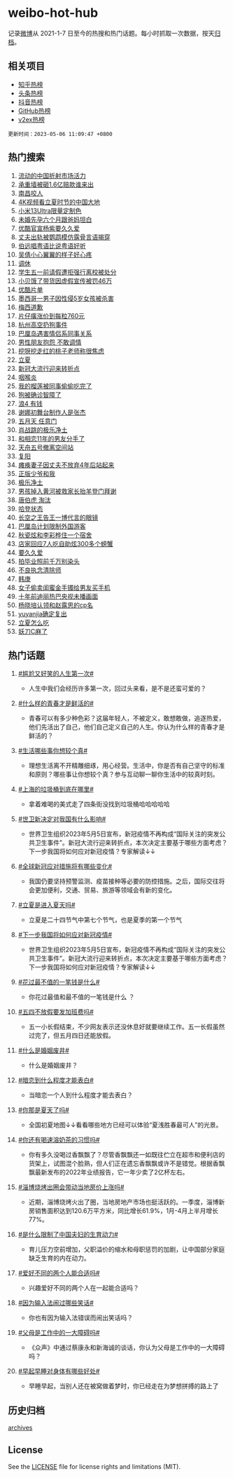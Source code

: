 # weibo-hot-hub

记录[微博](https://www.weibo.com)从 2021-1-7 日至今的热搜和热门话题。每小时抓取一次数据，按天[归档](archives)。

## 相关项目

- [知乎热榜](https://github.com/lonnyzhang423/zhihu-hot-hub)
- [头条热榜](https://github.com/lonnyzhang423/toutiao-hot-hub)
- [抖音热榜](https://github.com/lonnyzhang423/douyin-hot-hub)
- [GitHub热榜](https://github.com/lonnyzhang423/github-hot-hub)
- [v2ex热榜](https://github.com/lonnyzhang423/v2ex-hot-hub)


`更新时间：2023-05-06 11:09:47 +0800`

## 热门搜索

1. [流动的中国折射市场活力](https://m.weibo.cn/search?containerid=100103type%3D1%26t%3D10%26q%3D%23%E6%B5%81%E5%8A%A8%E7%9A%84%E4%B8%AD%E5%9B%BD%E6%8A%98%E5%B0%84%E5%B8%82%E5%9C%BA%E6%B4%BB%E5%8A%9B%23&stream_entry_id=51&isnewpage=1&extparam=seat%3D1%26c_type%3D51%26dgr%3D0%26cate%3D10103%26filter_type%3Drealtimehot%26stream_entry_id%3D51%26pos%3D0%26display_time%3D1683342585%26pre_seqid%3D1683342585569027172239&luicode=10000011&lfid=106003type%253D25%2526t%253D3%2526disable_hot%253D1%2526filter_type%253Drealtimehot)
1. [承重墙被砸1.6亿赔款谁来出](https://m.weibo.cn/search?containerid=100103type%3D1%26t%3D10%26q%3D%23%E6%89%BF%E9%87%8D%E5%A2%99%E8%A2%AB%E7%A0%B81.6%E4%BA%BF%E8%B5%94%E6%AC%BE%E8%B0%81%E6%9D%A5%E5%87%BA%23&stream_entry_id=31&isnewpage=1&extparam=seat%3D1%26c_type%3D31%26flag%3D2%26realpos%3D1%26stream_entry_id%3D31%26filter_type%3Drealtimehot%26band_rank%3D1%26q%3D%2523%25E6%2589%25BF%25E9%2587%258D%25E5%25A2%2599%25E8%25A2%25AB%25E7%25A0%25B81.6%25E4%25BA%25BF%25E8%25B5%2594%25E6%25AC%25BE%25E8%25B0%2581%25E6%259D%25A5%25E5%2587%25BA%2523%26dgr%3D0%26pos%3D0%26cate%3D5001%26lcate%3D5001%26display_time%3D1683342585%26pre_seqid%3D1683342585569027172239&luicode=10000011&lfid=106003type%253D25%2526t%253D3%2526disable_hot%253D1%2526filter_type%253Drealtimehot)
1. [南昌咬人](https://m.weibo.cn/search?containerid=100103type%3D1%26t%3D10%26q%3D%E5%8D%97%E6%98%8C%E5%92%AC%E4%BA%BA&stream_entry_id=31&isnewpage=1&extparam=seat%3D1%26c_type%3D31%26flag%3D1%26realpos%3D2%26stream_entry_id%3D31%26filter_type%3Drealtimehot%26band_rank%3D2%26q%3D%25E5%258D%2597%25E6%2598%258C%25E5%2592%25AC%25E4%25BA%25BA%26dgr%3D0%26pos%3D1%26cate%3D5001%26lcate%3D5001%26display_time%3D1683342585%26pre_seqid%3D1683342585569027172239&luicode=10000011&lfid=106003type%253D25%2526t%253D3%2526disable_hot%253D1%2526filter_type%253Drealtimehot)
1. [4K视频看立夏时节的中国大地](https://m.weibo.cn/search?containerid=100103type%3D1%26t%3D10%26q%3D%234K%E8%A7%86%E9%A2%91%E7%9C%8B%E7%AB%8B%E5%A4%8F%E6%97%B6%E8%8A%82%E7%9A%84%E4%B8%AD%E5%9B%BD%E5%A4%A7%E5%9C%B0%23&stream_entry_id=31&isnewpage=1&extparam=seat%3D1%26c_type%3D31%26flag%3D1%26realpos%3D3%26stream_entry_id%3D31%26filter_type%3Drealtimehot%26band_rank%3D3%26q%3D%25234K%25E8%25A7%2586%25E9%25A2%2591%25E7%259C%258B%25E7%25AB%258B%25E5%25A4%258F%25E6%2597%25B6%25E8%258A%2582%25E7%259A%2584%25E4%25B8%25AD%25E5%259B%25BD%25E5%25A4%25A7%25E5%259C%25B0%2523%26dgr%3D0%26pos%3D2%26cate%3D5001%26lcate%3D5001%26display_time%3D1683342585%26pre_seqid%3D1683342585569027172239&luicode=10000011&lfid=106003type%253D25%2526t%253D3%2526disable_hot%253D1%2526filter_type%253Drealtimehot)
1. [小米13Ultra限量定制色](https://m.weibo.cn/search?containerid=100103type%3D1%26t%3D10%26q%3D%23%E5%B0%8F%E7%B1%B313Ultra%E9%99%90%E9%87%8F%E5%AE%9A%E5%88%B6%E8%89%B2%23&stream_entry_id=31&isnewpage=1&extparam=seat%3D1%26c_type%3D31%26pos%3D3%26lcate%3D5001%26stream_entry_id%3D31%26filter_type%3Drealtimehot%26band_rank%3D4%26adid%3D188419%26q%3D%2523%25E5%25B0%258F%25E7%25B1%25B313Ultra%25E9%2599%2590%25E9%2587%258F%25E5%25AE%259A%25E5%2588%25B6%25E8%2589%25B2%2523%26dgr%3D0%26topic_ad%3D1%26cate%3D5001%26display_time%3D1683342585%26pre_seqid%3D1683342585569027172239&luicode=10000011&lfid=106003type%253D25%2526t%253D3%2526disable_hot%253D1%2526filter_type%253Drealtimehot)
1. [未婚先孕六个月跟爸妈坦白](https://m.weibo.cn/search?containerid=100103type%3D1%26t%3D10%26q%3D%23%E6%9C%AA%E5%A9%9A%E5%85%88%E5%AD%95%E5%85%AD%E4%B8%AA%E6%9C%88%E8%B7%9F%E7%88%B8%E5%A6%88%E5%9D%A6%E7%99%BD%23&stream_entry_id=31&isnewpage=1&extparam=seat%3D1%26c_type%3D31%26flag%3D2%26realpos%3D4%26stream_entry_id%3D31%26filter_type%3Drealtimehot%26band_rank%3D4%26q%3D%2523%25E6%259C%25AA%25E5%25A9%259A%25E5%2585%2588%25E5%25AD%2595%25E5%2585%25AD%25E4%25B8%25AA%25E6%259C%2588%25E8%25B7%259F%25E7%2588%25B8%25E5%25A6%2588%25E5%259D%25A6%25E7%2599%25BD%2523%26dgr%3D0%26pos%3D4%26cate%3D5001%26lcate%3D5001%26display_time%3D1683342585%26pre_seqid%3D1683342585569027172239&luicode=10000011&lfid=106003type%253D25%2526t%253D3%2526disable_hot%253D1%2526filter_type%253Drealtimehot)
1. [优酷官宣杨紫要久久爱](https://m.weibo.cn/search?containerid=100103type%3D1%26t%3D10%26q%3D%23%E4%BC%98%E9%85%B7%E5%AE%98%E5%AE%A3%E6%9D%A8%E7%B4%AB%E8%A6%81%E4%B9%85%E4%B9%85%E7%88%B1%23&stream_entry_id=31&isnewpage=1&extparam=seat%3D1%26c_type%3D31%26flag%3D1%26realpos%3D5%26stream_entry_id%3D31%26filter_type%3Drealtimehot%26band_rank%3D5%26q%3D%2523%25E4%25BC%2598%25E9%2585%25B7%25E5%25AE%2598%25E5%25AE%25A3%25E6%259D%25A8%25E7%25B4%25AB%25E8%25A6%2581%25E4%25B9%2585%25E4%25B9%2585%25E7%2588%25B1%2523%26dgr%3D0%26pos%3D5%26cate%3D5001%26lcate%3D5001%26display_time%3D1683342585%26pre_seqid%3D1683342585569027172239&luicode=10000011&lfid=106003type%253D25%2526t%253D3%2526disable_hot%253D1%2526filter_type%253Drealtimehot)
1. [丈夫出轨被鹦鹉模仿露骨言语揭穿](https://m.weibo.cn/search?containerid=100103type%3D1%26t%3D10%26q%3D%23%E4%B8%88%E5%A4%AB%E5%87%BA%E8%BD%A8%E8%A2%AB%E9%B9%A6%E9%B9%89%E6%A8%A1%E4%BB%BF%E9%9C%B2%E9%AA%A8%E8%A8%80%E8%AF%AD%E6%8F%AD%E7%A9%BF%23&stream_entry_id=31&isnewpage=1&extparam=seat%3D1%26c_type%3D31%26flag%3D1%26realpos%3D6%26stream_entry_id%3D31%26filter_type%3Drealtimehot%26band_rank%3D6%26q%3D%2523%25E4%25B8%2588%25E5%25A4%25AB%25E5%2587%25BA%25E8%25BD%25A8%25E8%25A2%25AB%25E9%25B9%25A6%25E9%25B9%2589%25E6%25A8%25A1%25E4%25BB%25BF%25E9%259C%25B2%25E9%25AA%25A8%25E8%25A8%2580%25E8%25AF%25AD%25E6%258F%25AD%25E7%25A9%25BF%2523%26dgr%3D0%26pos%3D6%26cate%3D5001%26lcate%3D5001%26display_time%3D1683342585%26pre_seqid%3D1683342585569027172239&luicode=10000011&lfid=106003type%253D25%2526t%253D3%2526disable_hot%253D1%2526filter_type%253Drealtimehot)
1. [伯远唱粤语比说粤语好听](https://m.weibo.cn/search?containerid=100103type%3D1%26t%3D10%26q%3D%23%E4%BC%AF%E8%BF%9C%E5%94%B1%E7%B2%A4%E8%AF%AD%E6%AF%94%E8%AF%B4%E7%B2%A4%E8%AF%AD%E5%A5%BD%E5%90%AC%23&stream_entry_id=31&isnewpage=1&extparam=seat%3D1%26c_type%3D31%26pos%3D7%26lcate%3D5001%26stream_entry_id%3D31%26filter_type%3Drealtimehot%26band_rank%3D7%26adid%3D188448%26q%3D%2523%25E4%25BC%25AF%25E8%25BF%259C%25E5%2594%25B1%25E7%25B2%25A4%25E8%25AF%25AD%25E6%25AF%2594%25E8%25AF%25B4%25E7%25B2%25A4%25E8%25AF%25AD%25E5%25A5%25BD%25E5%2590%25AC%2523%26dgr%3D0%26cate%3D5001%26display_time%3D1683342585%26pre_seqid%3D1683342585569027172239&luicode=10000011&lfid=106003type%253D25%2526t%253D3%2526disable_hot%253D1%2526filter_type%253Drealtimehot)
1. [吴倩小心翼翼的样子好心疼](https://m.weibo.cn/search?containerid=100103type%3D1%26t%3D10%26q%3D%E5%90%B4%E5%80%A9%E5%B0%8F%E5%BF%83%E7%BF%BC%E7%BF%BC%E7%9A%84%E6%A0%B7%E5%AD%90%E5%A5%BD%E5%BF%83%E7%96%BC&stream_entry_id=31&isnewpage=1&extparam=seat%3D1%26c_type%3D31%26flag%3D1%26realpos%3D7%26stream_entry_id%3D31%26filter_type%3Drealtimehot%26band_rank%3D7%26q%3D%25E5%2590%25B4%25E5%2580%25A9%25E5%25B0%258F%25E5%25BF%2583%25E7%25BF%25BC%25E7%25BF%25BC%25E7%259A%2584%25E6%25A0%25B7%25E5%25AD%2590%25E5%25A5%25BD%25E5%25BF%2583%25E7%2596%25BC%26dgr%3D0%26pos%3D8%26cate%3D5001%26lcate%3D5001%26display_time%3D1683342585%26pre_seqid%3D1683342585569027172239&luicode=10000011&lfid=106003type%253D25%2526t%253D3%2526disable_hot%253D1%2526filter_type%253Drealtimehot)
1. [调休](https://m.weibo.cn/search?containerid=100103type%3D1%26t%3D10%26q%3D%E8%B0%83%E4%BC%91&stream_entry_id=31&isnewpage=1&extparam=seat%3D1%26c_type%3D31%26flag%3D2%26realpos%3D8%26stream_entry_id%3D31%26filter_type%3Drealtimehot%26band_rank%3D8%26q%3D%25E8%25B0%2583%25E4%25BC%2591%26dgr%3D0%26pos%3D9%26cate%3D5001%26lcate%3D5001%26display_time%3D1683342585%26pre_seqid%3D1683342585569027172239&luicode=10000011&lfid=106003type%253D25%2526t%253D3%2526disable_hot%253D1%2526filter_type%253Drealtimehot)
1. [学生五一前请假遭拒强行离校被处分](https://m.weibo.cn/search?containerid=100103type%3D1%26t%3D10%26q%3D%23%E5%AD%A6%E7%94%9F%E4%BA%94%E4%B8%80%E5%89%8D%E8%AF%B7%E5%81%87%E9%81%AD%E6%8B%92%E5%BC%BA%E8%A1%8C%E7%A6%BB%E6%A0%A1%E8%A2%AB%E5%A4%84%E5%88%86%23&stream_entry_id=31&isnewpage=1&extparam=seat%3D1%26c_type%3D31%26flag%3D0%26realpos%3D9%26stream_entry_id%3D31%26filter_type%3Drealtimehot%26band_rank%3D9%26q%3D%2523%25E5%25AD%25A6%25E7%2594%259F%25E4%25BA%2594%25E4%25B8%2580%25E5%2589%258D%25E8%25AF%25B7%25E5%2581%2587%25E9%2581%25AD%25E6%258B%2592%25E5%25BC%25BA%25E8%25A1%258C%25E7%25A6%25BB%25E6%25A0%25A1%25E8%25A2%25AB%25E5%25A4%2584%25E5%2588%2586%2523%26dgr%3D0%26pos%3D10%26cate%3D5001%26lcate%3D5001%26display_time%3D1683342585%26pre_seqid%3D1683342585569027172239&luicode=10000011&lfid=106003type%253D25%2526t%253D3%2526disable_hot%253D1%2526filter_type%253Drealtimehot)
1. [小贝饿了带货因虚假宣传被罚46万](https://m.weibo.cn/search?containerid=100103type%3D1%26t%3D10%26q%3D%23%E5%B0%8F%E8%B4%9D%E9%A5%BF%E4%BA%86%E5%B8%A6%E8%B4%A7%E5%9B%A0%E8%99%9A%E5%81%87%E5%AE%A3%E4%BC%A0%E8%A2%AB%E7%BD%9A46%E4%B8%87%23&stream_entry_id=31&isnewpage=1&extparam=seat%3D1%26c_type%3D31%26flag%3D0%26realpos%3D10%26stream_entry_id%3D31%26filter_type%3Drealtimehot%26band_rank%3D10%26q%3D%2523%25E5%25B0%258F%25E8%25B4%259D%25E9%25A5%25BF%25E4%25BA%2586%25E5%25B8%25A6%25E8%25B4%25A7%25E5%259B%25A0%25E8%2599%259A%25E5%2581%2587%25E5%25AE%25A3%25E4%25BC%25A0%25E8%25A2%25AB%25E7%25BD%259A46%25E4%25B8%2587%2523%26dgr%3D0%26pos%3D11%26cate%3D5001%26lcate%3D5001%26display_time%3D1683342585%26pre_seqid%3D1683342585569027172239&luicode=10000011&lfid=106003type%253D25%2526t%253D3%2526disable_hot%253D1%2526filter_type%253Drealtimehot)
1. [优酷片单](https://m.weibo.cn/search?containerid=100103type%3D1%26t%3D10%26q%3D%E4%BC%98%E9%85%B7%E7%89%87%E5%8D%95&stream_entry_id=31&isnewpage=1&extparam=seat%3D1%26c_type%3D31%26flag%3D1%26realpos%3D11%26stream_entry_id%3D31%26filter_type%3Drealtimehot%26band_rank%3D11%26q%3D%25E4%25BC%2598%25E9%2585%25B7%25E7%2589%2587%25E5%258D%2595%26dgr%3D0%26pos%3D12%26cate%3D5001%26lcate%3D5001%26display_time%3D1683342585%26pre_seqid%3D1683342585569027172239&luicode=10000011&lfid=106003type%253D25%2526t%253D3%2526disable_hot%253D1%2526filter_type%253Drealtimehot)
1. [墨西哥一男子因性侵5岁女孩被杀害](https://m.weibo.cn/search?containerid=100103type%3D1%26t%3D10%26q%3D%E5%A2%A8%E8%A5%BF%E5%93%A5%E4%B8%80%E7%94%B7%E5%AD%90%E5%9B%A0%E6%80%A7%E4%BE%B55%E5%B2%81%E5%A5%B3%E5%AD%A9%E8%A2%AB%E6%9D%80%E5%AE%B3&stream_entry_id=31&isnewpage=1&extparam=seat%3D1%26c_type%3D31%26flag%3D1%26realpos%3D12%26stream_entry_id%3D31%26filter_type%3Drealtimehot%26band_rank%3D12%26q%3D%25E5%25A2%25A8%25E8%25A5%25BF%25E5%2593%25A5%25E4%25B8%2580%25E7%2594%25B7%25E5%25AD%2590%25E5%259B%25A0%25E6%2580%25A7%25E4%25BE%25B55%25E5%25B2%2581%25E5%25A5%25B3%25E5%25AD%25A9%25E8%25A2%25AB%25E6%259D%2580%25E5%25AE%25B3%26dgr%3D0%26pos%3D13%26cate%3D5001%26lcate%3D5001%26display_time%3D1683342585%26pre_seqid%3D1683342585569027172239&luicode=10000011&lfid=106003type%253D25%2526t%253D3%2526disable_hot%253D1%2526filter_type%253Drealtimehot)
1. [梅西道歉](https://m.weibo.cn/search?containerid=100103type%3D1%26t%3D10%26q%3D%E6%A2%85%E8%A5%BF%E9%81%93%E6%AD%89&stream_entry_id=31&isnewpage=1&extparam=seat%3D1%26c_type%3D31%26flag%3D0%26realpos%3D13%26stream_entry_id%3D31%26filter_type%3Drealtimehot%26band_rank%3D13%26q%3D%25E6%25A2%2585%25E8%25A5%25BF%25E9%2581%2593%25E6%25AD%2589%26dgr%3D0%26pos%3D14%26cate%3D5001%26lcate%3D5001%26display_time%3D1683342585%26pre_seqid%3D1683342585569027172239&luicode=10000011&lfid=106003type%253D25%2526t%253D3%2526disable_hot%253D1%2526filter_type%253Drealtimehot)
1. [片仔癀涨价到每粒760元](https://m.weibo.cn/search?containerid=100103type%3D1%26t%3D10%26q%3D%23%E7%89%87%E4%BB%94%E7%99%80%E6%B6%A8%E4%BB%B7%E5%88%B0%E6%AF%8F%E7%B2%92760%E5%85%83%23&stream_entry_id=31&isnewpage=1&extparam=seat%3D1%26c_type%3D31%26flag%3D0%26realpos%3D14%26stream_entry_id%3D31%26filter_type%3Drealtimehot%26band_rank%3D14%26q%3D%2523%25E7%2589%2587%25E4%25BB%2594%25E7%2599%2580%25E6%25B6%25A8%25E4%25BB%25B7%25E5%2588%25B0%25E6%25AF%258F%25E7%25B2%2592760%25E5%2585%2583%2523%26dgr%3D0%26pos%3D15%26cate%3D5001%26lcate%3D5001%26display_time%3D1683342585%26pre_seqid%3D1683342585569027172239&luicode=10000011&lfid=106003type%253D25%2526t%253D3%2526disable_hot%253D1%2526filter_type%253Drealtimehot)
1. [杭州高空扔狗事件](https://m.weibo.cn/search?containerid=100103type%3D1%26t%3D10%26q%3D%E6%9D%AD%E5%B7%9E%E9%AB%98%E7%A9%BA%E6%89%94%E7%8B%97%E4%BA%8B%E4%BB%B6&stream_entry_id=31&isnewpage=1&extparam=seat%3D1%26c_type%3D31%26flag%3D1%26realpos%3D15%26stream_entry_id%3D31%26filter_type%3Drealtimehot%26band_rank%3D15%26q%3D%25E6%259D%25AD%25E5%25B7%259E%25E9%25AB%2598%25E7%25A9%25BA%25E6%2589%2594%25E7%258B%2597%25E4%25BA%258B%25E4%25BB%25B6%26dgr%3D0%26pos%3D16%26cate%3D5001%26lcate%3D5001%26display_time%3D1683342585%26pre_seqid%3D1683342585569027172239&luicode=10000011&lfid=106003type%253D25%2526t%253D3%2526disable_hot%253D1%2526filter_type%253Drealtimehot)
1. [巴厘岛遇害情侣系同事关系](https://m.weibo.cn/search?containerid=100103type%3D1%26t%3D10%26q%3D%23%E5%B7%B4%E5%8E%98%E5%B2%9B%E9%81%87%E5%AE%B3%E6%83%85%E4%BE%A3%E7%B3%BB%E5%90%8C%E4%BA%8B%E5%85%B3%E7%B3%BB%23&stream_entry_id=31&isnewpage=1&extparam=seat%3D1%26c_type%3D31%26flag%3D0%26realpos%3D16%26stream_entry_id%3D31%26filter_type%3Drealtimehot%26band_rank%3D16%26q%3D%2523%25E5%25B7%25B4%25E5%258E%2598%25E5%25B2%259B%25E9%2581%2587%25E5%25AE%25B3%25E6%2583%2585%25E4%25BE%25A3%25E7%25B3%25BB%25E5%2590%258C%25E4%25BA%258B%25E5%2585%25B3%25E7%25B3%25BB%2523%26dgr%3D0%26pos%3D17%26cate%3D5001%26lcate%3D5001%26display_time%3D1683342585%26pre_seqid%3D1683342585569027172239&luicode=10000011&lfid=106003type%253D25%2526t%253D3%2526disable_hot%253D1%2526filter_type%253Drealtimehot)
1. [男性朋友抱怨 不敢调情](https://m.weibo.cn/search?containerid=100103type%3D1%26t%3D10%26q%3D%E7%94%B7%E6%80%A7%E6%9C%8B%E5%8F%8B%E6%8A%B1%E6%80%A8+%E4%B8%8D%E6%95%A2%E8%B0%83%E6%83%85&stream_entry_id=31&isnewpage=1&extparam=seat%3D1%26c_type%3D31%26flag%3D1%26realpos%3D17%26stream_entry_id%3D31%26filter_type%3Drealtimehot%26band_rank%3D17%26q%3D%25E7%2594%25B7%25E6%2580%25A7%25E6%259C%258B%25E5%258F%258B%25E6%258A%25B1%25E6%2580%25A8%2520%25E4%25B8%258D%25E6%2595%25A2%25E8%25B0%2583%25E6%2583%2585%26dgr%3D0%26pos%3D18%26cate%3D5001%26lcate%3D5001%26display_time%3D1683342585%26pre_seqid%3D1683342585569027172239&luicode=10000011&lfid=106003type%253D25%2526t%253D3%2526disable_hot%253D1%2526filter_type%253Drealtimehot)
1. [挖呀挖走红的桃子老师称很焦虑](https://m.weibo.cn/search?containerid=100103type%3D1%26t%3D10%26q%3D%23%E6%8C%96%E5%91%80%E6%8C%96%E8%B5%B0%E7%BA%A2%E7%9A%84%E6%A1%83%E5%AD%90%E8%80%81%E5%B8%88%E7%A7%B0%E5%BE%88%E7%84%A6%E8%99%91%23&stream_entry_id=31&isnewpage=1&extparam=seat%3D1%26c_type%3D31%26flag%3D0%26realpos%3D18%26stream_entry_id%3D31%26filter_type%3Drealtimehot%26band_rank%3D18%26q%3D%2523%25E6%258C%2596%25E5%2591%2580%25E6%258C%2596%25E8%25B5%25B0%25E7%25BA%25A2%25E7%259A%2584%25E6%25A1%2583%25E5%25AD%2590%25E8%2580%2581%25E5%25B8%2588%25E7%25A7%25B0%25E5%25BE%2588%25E7%2584%25A6%25E8%2599%2591%2523%26dgr%3D0%26pos%3D19%26cate%3D5001%26lcate%3D5001%26display_time%3D1683342585%26pre_seqid%3D1683342585569027172239&luicode=10000011&lfid=106003type%253D25%2526t%253D3%2526disable_hot%253D1%2526filter_type%253Drealtimehot)
1. [立夏](https://m.weibo.cn/search?containerid=100103type%3D1%26t%3D10%26q%3D%E7%AB%8B%E5%A4%8F&stream_entry_id=31&isnewpage=1&extparam=seat%3D1%26c_type%3D31%26flag%3D0%26realpos%3D19%26stream_entry_id%3D31%26filter_type%3Drealtimehot%26band_rank%3D19%26q%3D%25E7%25AB%258B%25E5%25A4%258F%26dgr%3D0%26pos%3D20%26cate%3D5001%26lcate%3D5001%26display_time%3D1683342585%26pre_seqid%3D1683342585569027172239&luicode=10000011&lfid=106003type%253D25%2526t%253D3%2526disable_hot%253D1%2526filter_type%253Drealtimehot)
1. [新冠大流行迎来转折点](https://m.weibo.cn/search?containerid=100103type%3D1%26t%3D10%26q%3D%23%E6%96%B0%E5%86%A0%E5%A4%A7%E6%B5%81%E8%A1%8C%E8%BF%8E%E6%9D%A5%E8%BD%AC%E6%8A%98%E7%82%B9%23&stream_entry_id=31&isnewpage=1&extparam=seat%3D1%26c_type%3D31%26flag%3D0%26realpos%3D20%26stream_entry_id%3D31%26filter_type%3Drealtimehot%26band_rank%3D20%26q%3D%2523%25E6%2596%25B0%25E5%2586%25A0%25E5%25A4%25A7%25E6%25B5%2581%25E8%25A1%258C%25E8%25BF%258E%25E6%259D%25A5%25E8%25BD%25AC%25E6%258A%2598%25E7%2582%25B9%2523%26dgr%3D0%26pos%3D21%26cate%3D5001%26lcate%3D5001%26display_time%3D1683342585%26pre_seqid%3D1683342585569027172239&luicode=10000011&lfid=106003type%253D25%2526t%253D3%2526disable_hot%253D1%2526filter_type%253Drealtimehot)
1. [咽喉炎](https://m.weibo.cn/search?containerid=100103type%3D1%26t%3D10%26q%3D%E5%92%BD%E5%96%89%E7%82%8E&stream_entry_id=31&isnewpage=1&extparam=seat%3D1%26c_type%3D31%26flag%3D2%26realpos%3D21%26stream_entry_id%3D31%26filter_type%3Drealtimehot%26band_rank%3D21%26q%3D%25E5%2592%25BD%25E5%2596%2589%25E7%2582%258E%26dgr%3D0%26pos%3D22%26cate%3D5001%26lcate%3D5001%26display_time%3D1683342585%26pre_seqid%3D1683342585569027172239&luicode=10000011&lfid=106003type%253D25%2526t%253D3%2526disable_hot%253D1%2526filter_type%253Drealtimehot)
1. [我的榴莲被同事偷偷吃完了](https://m.weibo.cn/search?containerid=100103type%3D1%26t%3D10%26q%3D%23%E6%88%91%E7%9A%84%E6%A6%B4%E8%8E%B2%E8%A2%AB%E5%90%8C%E4%BA%8B%E5%81%B7%E5%81%B7%E5%90%83%E5%AE%8C%E4%BA%86%23&stream_entry_id=31&isnewpage=1&extparam=seat%3D1%26c_type%3D31%26flag%3D1%26realpos%3D22%26stream_entry_id%3D31%26filter_type%3Drealtimehot%26band_rank%3D22%26q%3D%2523%25E6%2588%2591%25E7%259A%2584%25E6%25A6%25B4%25E8%258E%25B2%25E8%25A2%25AB%25E5%2590%258C%25E4%25BA%258B%25E5%2581%25B7%25E5%2581%25B7%25E5%2590%2583%25E5%25AE%258C%25E4%25BA%2586%2523%26dgr%3D0%26pos%3D23%26cate%3D5001%26lcate%3D5001%26display_time%3D1683342585%26pre_seqid%3D1683342585569027172239&luicode=10000011&lfid=106003type%253D25%2526t%253D3%2526disable_hot%253D1%2526filter_type%253Drealtimehot)
1. [狗被确诊智障了](https://m.weibo.cn/search?containerid=100103type%3D1%26t%3D10%26q%3D%E7%8B%97%E8%A2%AB%E7%A1%AE%E8%AF%8A%E6%99%BA%E9%9A%9C%E4%BA%86&stream_entry_id=31&isnewpage=1&extparam=seat%3D1%26c_type%3D31%26flag%3D0%26realpos%3D23%26stream_entry_id%3D31%26filter_type%3Drealtimehot%26band_rank%3D23%26q%3D%25E7%258B%2597%25E8%25A2%25AB%25E7%25A1%25AE%25E8%25AF%258A%25E6%2599%25BA%25E9%259A%259C%25E4%25BA%2586%26dgr%3D0%26pos%3D24%26cate%3D5001%26lcate%3D5001%26display_time%3D1683342585%26pre_seqid%3D1683342585569027172239&luicode=10000011&lfid=106003type%253D25%2526t%253D3%2526disable_hot%253D1%2526filter_type%253Drealtimehot)
1. [浪4 有钱](https://m.weibo.cn/search?containerid=100103type%3D1%26t%3D10%26q%3D%E6%B5%AA4+%E6%9C%89%E9%92%B1&stream_entry_id=31&isnewpage=1&extparam=seat%3D1%26c_type%3D31%26flag%3D0%26realpos%3D24%26stream_entry_id%3D31%26filter_type%3Drealtimehot%26band_rank%3D24%26q%3D%25E6%25B5%25AA4%2520%25E6%259C%2589%25E9%2592%25B1%26dgr%3D0%26pos%3D25%26cate%3D5001%26lcate%3D5001%26display_time%3D1683342585%26pre_seqid%3D1683342585569027172239&luicode=10000011&lfid=106003type%253D25%2526t%253D3%2526disable_hot%253D1%2526filter_type%253Drealtimehot)
1. [谢娜初舞台制作人是张杰](https://m.weibo.cn/search?containerid=100103type%3D1%26t%3D10%26q%3D%23%E8%B0%A2%E5%A8%9C%E5%88%9D%E8%88%9E%E5%8F%B0%E5%88%B6%E4%BD%9C%E4%BA%BA%E6%98%AF%E5%BC%A0%E6%9D%B0%23&stream_entry_id=31&isnewpage=1&extparam=seat%3D1%26c_type%3D31%26flag%3D0%26realpos%3D25%26stream_entry_id%3D31%26filter_type%3Drealtimehot%26band_rank%3D25%26q%3D%2523%25E8%25B0%25A2%25E5%25A8%259C%25E5%2588%259D%25E8%2588%259E%25E5%258F%25B0%25E5%2588%25B6%25E4%25BD%259C%25E4%25BA%25BA%25E6%2598%25AF%25E5%25BC%25A0%25E6%259D%25B0%2523%26dgr%3D0%26pos%3D26%26cate%3D5001%26lcate%3D5001%26display_time%3D1683342585%26pre_seqid%3D1683342585569027172239&luicode=10000011&lfid=106003type%253D25%2526t%253D3%2526disable_hot%253D1%2526filter_type%253Drealtimehot)
1. [五月天 任意门](https://m.weibo.cn/search?containerid=100103type%3D1%26t%3D10%26q%3D%E4%BA%94%E6%9C%88%E5%A4%A9+%E4%BB%BB%E6%84%8F%E9%97%A8&stream_entry_id=31&isnewpage=1&extparam=seat%3D1%26c_type%3D31%26flag%3D1%26realpos%3D26%26stream_entry_id%3D31%26filter_type%3Drealtimehot%26band_rank%3D26%26q%3D%25E4%25BA%2594%25E6%259C%2588%25E5%25A4%25A9%2520%25E4%25BB%25BB%25E6%2584%258F%25E9%2597%25A8%26dgr%3D0%26pos%3D27%26cate%3D5001%26lcate%3D5001%26display_time%3D1683342585%26pre_seqid%3D1683342585569027172239&luicode=10000011&lfid=106003type%253D25%2526t%253D3%2526disable_hot%253D1%2526filter_type%253Drealtimehot)
1. [肖战跳的极乐净土](https://m.weibo.cn/search?containerid=100103type%3D1%26t%3D10%26q%3D%23%E8%82%96%E6%88%98%E8%B7%B3%E7%9A%84%E6%9E%81%E4%B9%90%E5%87%80%E5%9C%9F%23&stream_entry_id=31&isnewpage=1&extparam=seat%3D1%26c_type%3D31%26flag%3D0%26realpos%3D27%26stream_entry_id%3D31%26filter_type%3Drealtimehot%26band_rank%3D27%26q%3D%2523%25E8%2582%2596%25E6%2588%2598%25E8%25B7%25B3%25E7%259A%2584%25E6%259E%2581%25E4%25B9%2590%25E5%2587%2580%25E5%259C%259F%2523%26dgr%3D0%26pos%3D28%26cate%3D5001%26lcate%3D5001%26display_time%3D1683342585%26pre_seqid%3D1683342585569027172239&luicode=10000011&lfid=106003type%253D25%2526t%253D3%2526disable_hot%253D1%2526filter_type%253Drealtimehot)
1. [和相恋11年的男友分手了](https://m.weibo.cn/search?containerid=100103type%3D1%26t%3D10%26q%3D%23%E5%92%8C%E7%9B%B8%E6%81%8B11%E5%B9%B4%E7%9A%84%E7%94%B7%E5%8F%8B%E5%88%86%E6%89%8B%E4%BA%86%23&stream_entry_id=31&isnewpage=1&extparam=seat%3D1%26c_type%3D31%26flag%3D0%26realpos%3D28%26stream_entry_id%3D31%26filter_type%3Drealtimehot%26band_rank%3D28%26q%3D%2523%25E5%2592%258C%25E7%259B%25B8%25E6%2581%258B11%25E5%25B9%25B4%25E7%259A%2584%25E7%2594%25B7%25E5%258F%258B%25E5%2588%2586%25E6%2589%258B%25E4%25BA%2586%2523%26dgr%3D0%26pos%3D29%26cate%3D5001%26lcate%3D5001%26display_time%3D1683342585%26pre_seqid%3D1683342585569027172239&luicode=10000011&lfid=106003type%253D25%2526t%253D3%2526disable_hot%253D1%2526filter_type%253Drealtimehot)
1. [天舟五号撤离空间站](https://m.weibo.cn/search?containerid=100103type%3D1%26t%3D10%26q%3D%23%E5%A4%A9%E8%88%9F%E4%BA%94%E5%8F%B7%E6%92%A4%E7%A6%BB%E7%A9%BA%E9%97%B4%E7%AB%99%23&stream_entry_id=31&isnewpage=1&extparam=seat%3D1%26c_type%3D31%26flag%3D0%26realpos%3D29%26stream_entry_id%3D31%26filter_type%3Drealtimehot%26band_rank%3D29%26q%3D%2523%25E5%25A4%25A9%25E8%2588%259F%25E4%25BA%2594%25E5%258F%25B7%25E6%2592%25A4%25E7%25A6%25BB%25E7%25A9%25BA%25E9%2597%25B4%25E7%25AB%2599%2523%26dgr%3D0%26pos%3D30%26cate%3D5001%26lcate%3D5001%26display_time%3D1683342585%26pre_seqid%3D1683342585569027172239&luicode=10000011&lfid=106003type%253D25%2526t%253D3%2526disable_hot%253D1%2526filter_type%253Drealtimehot)
1. [复阳](https://m.weibo.cn/search?containerid=100103type%3D1%26t%3D10%26q%3D%E5%A4%8D%E9%98%B3&stream_entry_id=31&isnewpage=1&extparam=seat%3D1%26c_type%3D31%26flag%3D1%26realpos%3D30%26stream_entry_id%3D31%26filter_type%3Drealtimehot%26band_rank%3D30%26q%3D%25E5%25A4%258D%25E9%2598%25B3%26dgr%3D0%26pos%3D31%26cate%3D5001%26lcate%3D5001%26display_time%3D1683342585%26pre_seqid%3D1683342585569027172239&luicode=10000011&lfid=106003type%253D25%2526t%253D3%2526disable_hot%253D1%2526filter_type%253Drealtimehot)
1. [瘫痪妻子因丈夫不放弃4年后站起来](https://m.weibo.cn/search?containerid=100103type%3D1%26t%3D10%26q%3D%23%E7%98%AB%E7%97%AA%E5%A6%BB%E5%AD%90%E5%9B%A0%E4%B8%88%E5%A4%AB%E4%B8%8D%E6%94%BE%E5%BC%834%E5%B9%B4%E5%90%8E%E7%AB%99%E8%B5%B7%E6%9D%A5%23&stream_entry_id=31&isnewpage=1&extparam=seat%3D1%26c_type%3D31%26flag%3D1%26realpos%3D31%26stream_entry_id%3D31%26filter_type%3Drealtimehot%26band_rank%3D31%26q%3D%2523%25E7%2598%25AB%25E7%2597%25AA%25E5%25A6%25BB%25E5%25AD%2590%25E5%259B%25A0%25E4%25B8%2588%25E5%25A4%25AB%25E4%25B8%258D%25E6%2594%25BE%25E5%25BC%25834%25E5%25B9%25B4%25E5%2590%258E%25E7%25AB%2599%25E8%25B5%25B7%25E6%259D%25A5%2523%26dgr%3D0%26pos%3D32%26cate%3D5001%26lcate%3D5001%26display_time%3D1683342585%26pre_seqid%3D1683342585569027172239&luicode=10000011&lfid=106003type%253D25%2526t%253D3%2526disable_hot%253D1%2526filter_type%253Drealtimehot)
1. [正版少爷和我](https://m.weibo.cn/search?containerid=100103type%3D1%26t%3D10%26q%3D%E6%AD%A3%E7%89%88%E5%B0%91%E7%88%B7%E5%92%8C%E6%88%91&stream_entry_id=31&isnewpage=1&extparam=seat%3D1%26c_type%3D31%26flag%3D0%26realpos%3D32%26stream_entry_id%3D31%26filter_type%3Drealtimehot%26band_rank%3D32%26q%3D%25E6%25AD%25A3%25E7%2589%2588%25E5%25B0%2591%25E7%2588%25B7%25E5%2592%258C%25E6%2588%2591%26dgr%3D0%26pos%3D33%26cate%3D5001%26lcate%3D5001%26display_time%3D1683342585%26pre_seqid%3D1683342585569027172239&luicode=10000011&lfid=106003type%253D25%2526t%253D3%2526disable_hot%253D1%2526filter_type%253Drealtimehot)
1. [极乐净土](https://m.weibo.cn/search?containerid=100103type%3D1%26t%3D10%26q%3D%E6%9E%81%E4%B9%90%E5%87%80%E5%9C%9F&stream_entry_id=31&isnewpage=1&extparam=seat%3D1%26c_type%3D31%26flag%3D0%26realpos%3D33%26stream_entry_id%3D31%26filter_type%3Drealtimehot%26band_rank%3D33%26q%3D%25E6%259E%2581%25E4%25B9%2590%25E5%2587%2580%25E5%259C%259F%26dgr%3D0%26pos%3D34%26cate%3D5001%26lcate%3D5001%26display_time%3D1683342585%26pre_seqid%3D1683342585569027172239&luicode=10000011&lfid=106003type%253D25%2526t%253D3%2526disable_hot%253D1%2526filter_type%253Drealtimehot)
1. [男孩掉入黄河被救家长抬羊登门拜谢](https://m.weibo.cn/search?containerid=100103type%3D1%26t%3D10%26q%3D%23%E7%94%B7%E5%AD%A9%E6%8E%89%E5%85%A5%E9%BB%84%E6%B2%B3%E8%A2%AB%E6%95%91%E5%AE%B6%E9%95%BF%E6%8A%AC%E7%BE%8A%E7%99%BB%E9%97%A8%E6%8B%9C%E8%B0%A2%23&stream_entry_id=31&isnewpage=1&extparam=seat%3D1%26c_type%3D31%26flag%3D0%26realpos%3D34%26stream_entry_id%3D31%26filter_type%3Drealtimehot%26band_rank%3D34%26q%3D%2523%25E7%2594%25B7%25E5%25AD%25A9%25E6%258E%2589%25E5%2585%25A5%25E9%25BB%2584%25E6%25B2%25B3%25E8%25A2%25AB%25E6%2595%2591%25E5%25AE%25B6%25E9%2595%25BF%25E6%258A%25AC%25E7%25BE%258A%25E7%2599%25BB%25E9%2597%25A8%25E6%258B%259C%25E8%25B0%25A2%2523%26dgr%3D0%26pos%3D35%26cate%3D5001%26lcate%3D5001%26display_time%3D1683342585%26pre_seqid%3D1683342585569027172239&luicode=10000011&lfid=106003type%253D25%2526t%253D3%2526disable_hot%253D1%2526filter_type%253Drealtimehot)
1. [唐伯虎 淘汰](https://m.weibo.cn/search?containerid=100103type%3D1%26t%3D10%26q%3D%E5%94%90%E4%BC%AF%E8%99%8E+%E6%B7%98%E6%B1%B0&stream_entry_id=31&isnewpage=1&extparam=seat%3D1%26c_type%3D31%26flag%3D0%26realpos%3D35%26stream_entry_id%3D31%26filter_type%3Drealtimehot%26band_rank%3D35%26q%3D%25E5%2594%2590%25E4%25BC%25AF%25E8%2599%258E%2520%25E6%25B7%2598%25E6%25B1%25B0%26dgr%3D0%26pos%3D36%26cate%3D5001%26lcate%3D5001%26display_time%3D1683342585%26pre_seqid%3D1683342585569027172239&luicode=10000011&lfid=106003type%253D25%2526t%253D3%2526disable_hot%253D1%2526filter_type%253Drealtimehot)
1. [哈登状态](https://m.weibo.cn/search?containerid=100103type%3D1%26t%3D10%26q%3D%23%E5%93%88%E7%99%BB%E7%8A%B6%E6%80%81%23&stream_entry_id=31&isnewpage=1&extparam=seat%3D1%26c_type%3D31%26flag%3D1%26realpos%3D36%26stream_entry_id%3D31%26filter_type%3Drealtimehot%26band_rank%3D36%26q%3D%2523%25E5%2593%2588%25E7%2599%25BB%25E7%258A%25B6%25E6%2580%2581%2523%26dgr%3D0%26pos%3D37%26cate%3D5001%26lcate%3D5001%26display_time%3D1683342585%26pre_seqid%3D1683342585569027172239&luicode=10000011&lfid=106003type%253D25%2526t%253D3%2526disable_hot%253D1%2526filter_type%253Drealtimehot)
1. [长空之王告王一博代言的眼镜](https://m.weibo.cn/search?containerid=100103type%3D1%26t%3D10%26q%3D%23%E9%95%BF%E7%A9%BA%E4%B9%8B%E7%8E%8B%E5%91%8A%E7%8E%8B%E4%B8%80%E5%8D%9A%E4%BB%A3%E8%A8%80%E7%9A%84%E7%9C%BC%E9%95%9C%23&stream_entry_id=31&isnewpage=1&extparam=seat%3D1%26c_type%3D31%26flag%3D0%26realpos%3D37%26stream_entry_id%3D31%26filter_type%3Drealtimehot%26band_rank%3D37%26q%3D%2523%25E9%2595%25BF%25E7%25A9%25BA%25E4%25B9%258B%25E7%258E%258B%25E5%2591%258A%25E7%258E%258B%25E4%25B8%2580%25E5%258D%259A%25E4%25BB%25A3%25E8%25A8%2580%25E7%259A%2584%25E7%259C%25BC%25E9%2595%259C%2523%26dgr%3D0%26pos%3D38%26cate%3D5001%26lcate%3D5001%26display_time%3D1683342585%26pre_seqid%3D1683342585569027172239&luicode=10000011&lfid=106003type%253D25%2526t%253D3%2526disable_hot%253D1%2526filter_type%253Drealtimehot)
1. [巴厘岛计划限制外国游客](https://m.weibo.cn/search?containerid=100103type%3D1%26t%3D10%26q%3D%23%E5%B7%B4%E5%8E%98%E5%B2%9B%E8%AE%A1%E5%88%92%E9%99%90%E5%88%B6%E5%A4%96%E5%9B%BD%E6%B8%B8%E5%AE%A2%23&stream_entry_id=31&isnewpage=1&extparam=seat%3D1%26c_type%3D31%26flag%3D1%26realpos%3D38%26stream_entry_id%3D31%26filter_type%3Drealtimehot%26band_rank%3D38%26q%3D%2523%25E5%25B7%25B4%25E5%258E%2598%25E5%25B2%259B%25E8%25AE%25A1%25E5%2588%2592%25E9%2599%2590%25E5%2588%25B6%25E5%25A4%2596%25E5%259B%25BD%25E6%25B8%25B8%25E5%25AE%25A2%2523%26dgr%3D0%26pos%3D39%26cate%3D5001%26lcate%3D5001%26display_time%3D1683342585%26pre_seqid%3D1683342585569027172239&luicode=10000011&lfid=106003type%253D25%2526t%253D3%2526disable_hot%253D1%2526filter_type%253Drealtimehot)
1. [秋瓷炫和李彩桦住一个宿舍](https://m.weibo.cn/search?containerid=100103type%3D1%26t%3D10%26q%3D%23%E7%A7%8B%E7%93%B7%E7%82%AB%E5%92%8C%E6%9D%8E%E5%BD%A9%E6%A1%A6%E4%BD%8F%E4%B8%80%E4%B8%AA%E5%AE%BF%E8%88%8D%23&stream_entry_id=31&isnewpage=1&extparam=seat%3D1%26c_type%3D31%26flag%3D0%26realpos%3D39%26stream_entry_id%3D31%26filter_type%3Drealtimehot%26band_rank%3D39%26q%3D%2523%25E7%25A7%258B%25E7%2593%25B7%25E7%2582%25AB%25E5%2592%258C%25E6%259D%258E%25E5%25BD%25A9%25E6%25A1%25A6%25E4%25BD%258F%25E4%25B8%2580%25E4%25B8%25AA%25E5%25AE%25BF%25E8%2588%258D%2523%26dgr%3D0%26pos%3D40%26cate%3D5001%26lcate%3D5001%26display_time%3D1683342585%26pre_seqid%3D1683342585569027172239&luicode=10000011&lfid=106003type%253D25%2526t%253D3%2526disable_hot%253D1%2526filter_type%253Drealtimehot)
1. [店家回应7人吃自助炫300多个螃蟹](https://m.weibo.cn/search?containerid=100103type%3D1%26t%3D10%26q%3D%23%E5%BA%97%E5%AE%B6%E5%9B%9E%E5%BA%947%E4%BA%BA%E5%90%83%E8%87%AA%E5%8A%A9%E7%82%AB300%E5%A4%9A%E4%B8%AA%E8%9E%83%E8%9F%B9%23&stream_entry_id=31&isnewpage=1&extparam=seat%3D1%26c_type%3D31%26flag%3D0%26realpos%3D40%26stream_entry_id%3D31%26filter_type%3Drealtimehot%26band_rank%3D40%26q%3D%2523%25E5%25BA%2597%25E5%25AE%25B6%25E5%259B%259E%25E5%25BA%25947%25E4%25BA%25BA%25E5%2590%2583%25E8%2587%25AA%25E5%258A%25A9%25E7%2582%25AB300%25E5%25A4%259A%25E4%25B8%25AA%25E8%259E%2583%25E8%259F%25B9%2523%26dgr%3D0%26pos%3D41%26cate%3D5001%26lcate%3D5001%26display_time%3D1683342585%26pre_seqid%3D1683342585569027172239&luicode=10000011&lfid=106003type%253D25%2526t%253D3%2526disable_hot%253D1%2526filter_type%253Drealtimehot)
1. [要久久爱](https://m.weibo.cn/search?containerid=100103type%3D1%26t%3D10%26q%3D%E8%A6%81%E4%B9%85%E4%B9%85%E7%88%B1&stream_entry_id=31&isnewpage=1&extparam=seat%3D1%26c_type%3D31%26flag%3D1%26realpos%3D41%26stream_entry_id%3D31%26filter_type%3Drealtimehot%26band_rank%3D41%26q%3D%25E8%25A6%2581%25E4%25B9%2585%25E4%25B9%2585%25E7%2588%25B1%26dgr%3D0%26pos%3D42%26cate%3D5001%26lcate%3D5001%26display_time%3D1683342585%26pre_seqid%3D1683342585569027172239&luicode=10000011&lfid=106003type%253D25%2526t%253D3%2526disable_hot%253D1%2526filter_type%253Drealtimehot)
1. [拍毕业照前千万别染头](https://m.weibo.cn/search?containerid=100103type%3D1%26t%3D10%26q%3D%23%E6%8B%8D%E6%AF%95%E4%B8%9A%E7%85%A7%E5%89%8D%E5%8D%83%E4%B8%87%E5%88%AB%E6%9F%93%E5%A4%B4%23&stream_entry_id=31&isnewpage=1&extparam=seat%3D1%26c_type%3D31%26flag%3D0%26realpos%3D42%26stream_entry_id%3D31%26filter_type%3Drealtimehot%26band_rank%3D42%26q%3D%2523%25E6%258B%258D%25E6%25AF%2595%25E4%25B8%259A%25E7%2585%25A7%25E5%2589%258D%25E5%258D%2583%25E4%25B8%2587%25E5%2588%25AB%25E6%259F%2593%25E5%25A4%25B4%2523%26dgr%3D0%26pos%3D43%26cate%3D5001%26lcate%3D5001%26display_time%3D1683342585%26pre_seqid%3D1683342585569027172239&luicode=10000011&lfid=106003type%253D25%2526t%253D3%2526disable_hot%253D1%2526filter_type%253Drealtimehot)
1. [不良执念清除师](https://m.weibo.cn/search?containerid=100103type%3D1%26t%3D10%26q%3D%E4%B8%8D%E8%89%AF%E6%89%A7%E5%BF%B5%E6%B8%85%E9%99%A4%E5%B8%88&stream_entry_id=31&isnewpage=1&extparam=seat%3D1%26c_type%3D31%26flag%3D1%26realpos%3D43%26stream_entry_id%3D31%26filter_type%3Drealtimehot%26band_rank%3D43%26q%3D%25E4%25B8%258D%25E8%2589%25AF%25E6%2589%25A7%25E5%25BF%25B5%25E6%25B8%2585%25E9%2599%25A4%25E5%25B8%2588%26dgr%3D0%26pos%3D44%26cate%3D5001%26lcate%3D5001%26display_time%3D1683342585%26pre_seqid%3D1683342585569027172239&luicode=10000011&lfid=106003type%253D25%2526t%253D3%2526disable_hot%253D1%2526filter_type%253Drealtimehot)
1. [韩庚](https://m.weibo.cn/search?containerid=100103type%3D1%26t%3D10%26q%3D%E9%9F%A9%E5%BA%9A&stream_entry_id=31&isnewpage=1&extparam=seat%3D1%26c_type%3D31%26flag%3D0%26realpos%3D44%26stream_entry_id%3D31%26filter_type%3Drealtimehot%26band_rank%3D44%26q%3D%25E9%259F%25A9%25E5%25BA%259A%26dgr%3D0%26pos%3D45%26cate%3D5001%26lcate%3D5001%26display_time%3D1683342585%26pre_seqid%3D1683342585569027172239&luicode=10000011&lfid=106003type%253D25%2526t%253D3%2526disable_hot%253D1%2526filter_type%253Drealtimehot)
1. [女子偷卖闺蜜金手镯给男友买手机](https://m.weibo.cn/search?containerid=100103type%3D1%26t%3D10%26q%3D%23%E5%A5%B3%E5%AD%90%E5%81%B7%E5%8D%96%E9%97%BA%E8%9C%9C%E9%87%91%E6%89%8B%E9%95%AF%E7%BB%99%E7%94%B7%E5%8F%8B%E4%B9%B0%E6%89%8B%E6%9C%BA%23&stream_entry_id=31&isnewpage=1&extparam=seat%3D1%26c_type%3D31%26flag%3D1%26realpos%3D45%26stream_entry_id%3D31%26filter_type%3Drealtimehot%26band_rank%3D45%26q%3D%2523%25E5%25A5%25B3%25E5%25AD%2590%25E5%2581%25B7%25E5%258D%2596%25E9%2597%25BA%25E8%259C%259C%25E9%2587%2591%25E6%2589%258B%25E9%2595%25AF%25E7%25BB%2599%25E7%2594%25B7%25E5%258F%258B%25E4%25B9%25B0%25E6%2589%258B%25E6%259C%25BA%2523%26dgr%3D0%26pos%3D46%26cate%3D5001%26lcate%3D5001%26display_time%3D1683342585%26pre_seqid%3D1683342585569027172239&luicode=10000011&lfid=106003type%253D25%2526t%253D3%2526disable_hot%253D1%2526filter_type%253Drealtimehot)
1. [十年前迪丽热巴央视未播画面](https://m.weibo.cn/search?containerid=100103type%3D1%26t%3D10%26q%3D%23%E5%8D%81%E5%B9%B4%E5%89%8D%E8%BF%AA%E4%B8%BD%E7%83%AD%E5%B7%B4%E5%A4%AE%E8%A7%86%E6%9C%AA%E6%92%AD%E7%94%BB%E9%9D%A2%23&stream_entry_id=31&isnewpage=1&extparam=seat%3D1%26c_type%3D31%26flag%3D1%26realpos%3D46%26stream_entry_id%3D31%26filter_type%3Drealtimehot%26band_rank%3D46%26q%3D%2523%25E5%258D%2581%25E5%25B9%25B4%25E5%2589%258D%25E8%25BF%25AA%25E4%25B8%25BD%25E7%2583%25AD%25E5%25B7%25B4%25E5%25A4%25AE%25E8%25A7%2586%25E6%259C%25AA%25E6%2592%25AD%25E7%2594%25BB%25E9%259D%25A2%2523%26dgr%3D0%26pos%3D47%26cate%3D5001%26lcate%3D5001%26display_time%3D1683342585%26pre_seqid%3D1683342585569027172239&luicode=10000011&lfid=106003type%253D25%2526t%253D3%2526disable_hot%253D1%2526filter_type%253Drealtimehot)
1. [杨晓培认领和赵露思的cp名](https://m.weibo.cn/search?containerid=100103type%3D1%26t%3D10%26q%3D%23%E6%9D%A8%E6%99%93%E5%9F%B9%E8%AE%A4%E9%A2%86%E5%92%8C%E8%B5%B5%E9%9C%B2%E6%80%9D%E7%9A%84cp%E5%90%8D%23&stream_entry_id=31&isnewpage=1&extparam=seat%3D1%26c_type%3D31%26flag%3D0%26realpos%3D47%26stream_entry_id%3D31%26filter_type%3Drealtimehot%26band_rank%3D47%26q%3D%2523%25E6%259D%25A8%25E6%2599%2593%25E5%259F%25B9%25E8%25AE%25A4%25E9%25A2%2586%25E5%2592%258C%25E8%25B5%25B5%25E9%259C%25B2%25E6%2580%259D%25E7%259A%2584cp%25E5%2590%258D%2523%26dgr%3D0%26pos%3D48%26cate%3D5001%26lcate%3D5001%26display_time%3D1683342585%26pre_seqid%3D1683342585569027172239&luicode=10000011&lfid=106003type%253D25%2526t%253D3%2526disable_hot%253D1%2526filter_type%253Drealtimehot)
1. [yuyanjia确定复出](https://m.weibo.cn/search?containerid=100103type%3D1%26t%3D10%26q%3D%23yuyanjia%E7%A1%AE%E5%AE%9A%E5%A4%8D%E5%87%BA%23&stream_entry_id=31&isnewpage=1&extparam=seat%3D1%26c_type%3D31%26flag%3D0%26realpos%3D48%26stream_entry_id%3D31%26filter_type%3Drealtimehot%26band_rank%3D48%26q%3D%2523yuyanjia%25E7%25A1%25AE%25E5%25AE%259A%25E5%25A4%258D%25E5%2587%25BA%2523%26dgr%3D0%26pos%3D49%26cate%3D5001%26lcate%3D5001%26display_time%3D1683342585%26pre_seqid%3D1683342585569027172239&luicode=10000011&lfid=106003type%253D25%2526t%253D3%2526disable_hot%253D1%2526filter_type%253Drealtimehot)
1. [立夏怎么吃](https://m.weibo.cn/search?containerid=100103type%3D1%26t%3D10%26q%3D%23%E7%AB%8B%E5%A4%8F%E6%80%8E%E4%B9%88%E5%90%83%23&stream_entry_id=31&isnewpage=1&extparam=seat%3D1%26c_type%3D31%26flag%3D1%26realpos%3D49%26stream_entry_id%3D31%26filter_type%3Drealtimehot%26band_rank%3D49%26q%3D%2523%25E7%25AB%258B%25E5%25A4%258F%25E6%2580%258E%25E4%25B9%2588%25E5%2590%2583%2523%26dgr%3D0%26pos%3D50%26cate%3D5001%26lcate%3D5001%26display_time%3D1683342585%26pre_seqid%3D1683342585569027172239&luicode=10000011&lfid=106003type%253D25%2526t%253D3%2526disable_hot%253D1%2526filter_type%253Drealtimehot)
1. [妖刀C麻了](https://m.weibo.cn/search?containerid=100103type%3D1%26t%3D10%26q%3D%E5%A6%96%E5%88%80C%E9%BA%BB%E4%BA%86&stream_entry_id=31&isnewpage=1&extparam=seat%3D1%26c_type%3D31%26flag%3D0%26realpos%3D50%26stream_entry_id%3D31%26filter_type%3Drealtimehot%26band_rank%3D50%26q%3D%25E5%25A6%2596%25E5%2588%2580C%25E9%25BA%25BB%25E4%25BA%2586%26dgr%3D0%26pos%3D51%26cate%3D5001%26lcate%3D5001%26display_time%3D1683342585%26pre_seqid%3D1683342585569027172239&luicode=10000011&lfid=106003type%253D25%2526t%253D3%2526disable_hot%253D1%2526filter_type%253Drealtimehot)

## 热门话题

1. [#尴尬又好笑的人生第一次#](https://m.weibo.cn/search?containerid=231522type%3D1%26t%3D10%26q%3D%23%E5%B0%B4%E5%B0%AC%E5%8F%88%E5%A5%BD%E7%AC%91%E7%9A%84%E4%BA%BA%E7%94%9F%E7%AC%AC%E4%B8%80%E6%AC%A1%23&stream_entry_id=128&isnewpage=1&extparam=seat%3D1%26pos%3D1-0-0%26dgr%3D0%26c_type%3D128%26unitid%3D1683272232977%26cate%3D5004%26lcate%3D5004%26display_time%3D1683342586%26pre_seqid%3D1683342586898022663152&luicode=10000011&lfid=231648_-_4)
    - 人生中我们会经历许多第一次，回过头来看，是不是还蛮可爱的？

1. [#什么样的青春才是鲜活的#](https://m.weibo.cn/search?containerid=231522type%3D1%26t%3D10%26q%3D%23%E4%BB%80%E4%B9%88%E6%A0%B7%E7%9A%84%E9%9D%92%E6%98%A5%E6%89%8D%E6%98%AF%E9%B2%9C%E6%B4%BB%E7%9A%84%23&stream_entry_id=128&isnewpage=1&extparam=seat%3D1%26pos%3D1-0-1%26dgr%3D0%26c_type%3D128%26unitid%3D1683183108398%26cate%3D5004%26lcate%3D5004%26display_time%3D1683342586%26pre_seqid%3D1683342586898022663152&luicode=10000011&lfid=231648_-_4)
    - 青春可以有多少种色彩？这届年轻人，不被定义，敢想敢做，追逐热爱，他们先活出了自己，他们自己定义自己的人生。你认为什么样的青春才是鲜活的？

1. [#生活哪些事你想较个真#](https://m.weibo.cn/search?containerid=231522type%3D1%26t%3D10%26q%3D%23%E7%94%9F%E6%B4%BB%E5%93%AA%E4%BA%9B%E4%BA%8B%E4%BD%A0%E6%83%B3%E8%BE%83%E4%B8%AA%E7%9C%9F%23&stream_entry_id=128&isnewpage=1&extparam=seat%3D1%26pos%3D1-0-2%26dgr%3D0%26c_type%3D128%26unitid%3D1683170807314%26cate%3D5004%26lcate%3D5004%26display_time%3D1683342586%26pre_seqid%3D1683342586898022663152&luicode=10000011&lfid=231648_-_4)
    - 理想生活离不开精雕细琢，用心经营。生活中，你是否有自己坚守的标准和原则？哪些事让你想较个真？参与互动聊一聊你生活中的较真时刻。

1. [#上海的垃圾桶到底在哪里#](https://m.weibo.cn/search?containerid=231522type%3D1%26t%3D10%26q%3D%23%E4%B8%8A%E6%B5%B7%E7%9A%84%E5%9E%83%E5%9C%BE%E6%A1%B6%E5%88%B0%E5%BA%95%E5%9C%A8%E5%93%AA%E9%87%8C%23&stream_entry_id=128&isnewpage=1&extparam=seat%3D1%26pos%3D1-0-3%26dgr%3D0%26c_type%3D128%26unitid%3D1683188210434%26cate%3D5004%26lcate%3D5004%26display_time%3D1683342586%26pre_seqid%3D1683342586898022663152&luicode=10000011&lfid=231648_-_4)
    - 拿着难喝的美式走了四条街没找到垃圾桶哈哈哈哈哈

1. [#世卫新决定对我国有什么影响#](https://m.weibo.cn/search?containerid=231522type%3D1%26t%3D10%26q%3D%23%E4%B8%96%E5%8D%AB%E6%96%B0%E5%86%B3%E5%AE%9A%E5%AF%B9%E6%88%91%E5%9B%BD%E6%9C%89%E4%BB%80%E4%B9%88%E5%BD%B1%E5%93%8D%23&stream_entry_id=128&isnewpage=1&extparam=seat%3D1%26pos%3D1-0-4%26dgr%3D0%26c_type%3D128%26unitid%3D1683334631405%26cate%3D5004%26lcate%3D5004%26display_time%3D1683342586%26pre_seqid%3D1683342586898022663152&luicode=10000011&lfid=231648_-_4)
    - 世界卫生组织2023年5月5日宣布，新冠疫情不再构成“国际关注的突发公共卫生事件”。新冠大流行迎来转折点，本次决定主要基于哪些方面考虑？下一步我国将如何应对新冠疫情？专家解读↓↓

1. [#全球新冠应对措施将有哪些变化#](https://m.weibo.cn/search?containerid=231522type%3D1%26t%3D10%26q%3D%23%E5%85%A8%E7%90%83%E6%96%B0%E5%86%A0%E5%BA%94%E5%AF%B9%E6%8E%AA%E6%96%BD%E5%B0%86%E6%9C%89%E5%93%AA%E4%BA%9B%E5%8F%98%E5%8C%96%23&stream_entry_id=128&isnewpage=1&extparam=seat%3D1%26pos%3D1-0-5%26dgr%3D0%26c_type%3D128%26unitid%3D1683335835688%26cate%3D5004%26lcate%3D5004%26display_time%3D1683342586%26pre_seqid%3D1683342586898022663152&luicode=10000011&lfid=231648_-_4)
    - 我国仍要坚持预警监测、疫苗接种等必要的防控措施。之后，国际交往将会更加便利，交通、贸易、旅游等领域会有新的变化。

1. [#立夏是进入夏天吗#](https://m.weibo.cn/search?containerid=231522type%3D1%26t%3D10%26q%3D%23%E7%AB%8B%E5%A4%8F%E6%98%AF%E8%BF%9B%E5%85%A5%E5%A4%8F%E5%A4%A9%E5%90%97%23&stream_entry_id=128&isnewpage=1&extparam=seat%3D1%26pos%3D1-0-6%26dgr%3D0%26c_type%3D128%26unitid%3D1683328032856%26cate%3D5004%26lcate%3D5004%26display_time%3D1683342586%26pre_seqid%3D1683342586898022663152&luicode=10000011&lfid=231648_-_4)
    - 立夏是二十四节气中第七个节气，也是夏季的第一个节气

1. [#下一步我国将如何应对新冠疫情#](https://m.weibo.cn/search?containerid=231522type%3D1%26t%3D10%26q%3D%23%E4%B8%8B%E4%B8%80%E6%AD%A5%E6%88%91%E5%9B%BD%E5%B0%86%E5%A6%82%E4%BD%95%E5%BA%94%E5%AF%B9%E6%96%B0%E5%86%A0%E7%96%AB%E6%83%85%23&stream_entry_id=128&isnewpage=1&extparam=seat%3D1%26pos%3D1-0-7%26dgr%3D0%26c_type%3D128%26unitid%3D1683334621213%26cate%3D5004%26lcate%3D5004%26display_time%3D1683342586%26pre_seqid%3D1683342586898022663152&luicode=10000011&lfid=231648_-_4)
    - 世界卫生组织2023年5月5日宣布，新冠疫情不再构成“国际关注的突发公共卫生事件”。新冠大流行迎来转折点，本次决定主要基于哪些方面考虑？下一步我国将如何应对新冠疫情？专家解读↓↓

1. [#花过最不值的一笔钱是什么#](https://m.weibo.cn/search?containerid=231522type%3D1%26t%3D10%26q%3D%23%E8%8A%B1%E8%BF%87%E6%9C%80%E4%B8%8D%E5%80%BC%E7%9A%84%E4%B8%80%E7%AC%94%E9%92%B1%E6%98%AF%E4%BB%80%E4%B9%88%23&stream_entry_id=128&isnewpage=1&extparam=seat%3D1%26pos%3D1-0-8%26dgr%3D0%26c_type%3D128%26unitid%3D1683337931844%26cate%3D5004%26lcate%3D5004%26display_time%3D1683342586%26pre_seqid%3D1683342586898022663152&luicode=10000011&lfid=231648_-_4)
    - 你花过最值和最不值的一笔钱是什么 ​​​？

1. [#五四不放假要发加班费吗#](https://m.weibo.cn/search?containerid=231522type%3D1%26t%3D10%26q%3D%23%E4%BA%94%E5%9B%9B%E4%B8%8D%E6%94%BE%E5%81%87%E8%A6%81%E5%8F%91%E5%8A%A0%E7%8F%AD%E8%B4%B9%E5%90%97%23&stream_entry_id=128&isnewpage=1&extparam=seat%3D1%26pos%3D1-0-9%26dgr%3D0%26c_type%3D128%26unitid%3D1683171095887%26cate%3D5004%26lcate%3D5004%26display_time%3D1683342586%26pre_seqid%3D1683342586898022663152&luicode=10000011&lfid=231648_-_4)
    - 五一小长假结束，不少网友表示还没休息好就要继续工作。五一长假虽然过完了，但五月四日还能放假。

1. [#什么是婚姻废井#](https://m.weibo.cn/search?containerid=231522type%3D1%26t%3D10%26q%3D%23%E4%BB%80%E4%B9%88%E6%98%AF%E5%A9%9A%E5%A7%BB%E5%BA%9F%E4%BA%95%23&stream_entry_id=128&isnewpage=1&extparam=seat%3D1%26pos%3D1-0-10%26dgr%3D0%26c_type%3D128%26unitid%3D1683202657720%26cate%3D5004%26lcate%3D5004%26display_time%3D1683342586%26pre_seqid%3D1683342586898022663152&luicode=10000011&lfid=231648_-_4)
    - 什么是婚姻废井？

1. [#暗恋到什么程度才能表白#](https://m.weibo.cn/search?containerid=231522type%3D1%26t%3D10%26q%3D%23%E6%9A%97%E6%81%8B%E5%88%B0%E4%BB%80%E4%B9%88%E7%A8%8B%E5%BA%A6%E6%89%8D%E8%83%BD%E8%A1%A8%E7%99%BD%23&stream_entry_id=128&isnewpage=1&extparam=seat%3D1%26pos%3D1-0-11%26dgr%3D0%26c_type%3D128%26unitid%3D1683242218705%26cate%3D5004%26lcate%3D5004%26display_time%3D1683342586%26pre_seqid%3D1683342586898022663152&luicode=10000011&lfid=231648_-_4)
    - 当暗恋一个人到什么程度才能去表白？

1. [#你那是夏天了吗#](https://m.weibo.cn/search?containerid=231522type%3D1%26t%3D10%26q%3D%23%E4%BD%A0%E9%82%A3%E6%98%AF%E5%A4%8F%E5%A4%A9%E4%BA%86%E5%90%97%23&stream_entry_id=128&isnewpage=1&extparam=seat%3D1%26pos%3D1-0-12%26dgr%3D0%26c_type%3D128%26unitid%3D1683337642603%26cate%3D5004%26lcate%3D5004%26display_time%3D1683342586%26pre_seqid%3D1683342586898022663152&luicode=10000011&lfid=231648_-_4)
    - 全国初夏地图↓↓看看哪些地方已经可以体验“夏浅胜春最可人”的光景。

1. [#你还有喝速溶奶茶的习惯吗#](https://m.weibo.cn/search?containerid=231522type%3D1%26t%3D10%26q%3D%23%E4%BD%A0%E8%BF%98%E6%9C%89%E5%96%9D%E9%80%9F%E6%BA%B6%E5%A5%B6%E8%8C%B6%E7%9A%84%E4%B9%A0%E6%83%AF%E5%90%97%23&stream_entry_id=128&isnewpage=1&extparam=seat%3D1%26pos%3D1-0-13%26dgr%3D0%26c_type%3D128%26unitid%3D1683329550675%26cate%3D5004%26lcate%3D5004%26display_time%3D1683342586%26pre_seqid%3D1683342586898022663152&luicode=10000011&lfid=231648_-_4)
    - 你有多久没喝过香飘飘了？尽管香飘飘还一如既往伫立在超市和便利店的货架上，试图混个脸熟，但人们正在遗忘香飘飘或许不是错觉。根据香飘飘最新发布的2022年业绩报告，它一年少卖了2亿杯左右。

1. [#淄博烧烤出圈会带动当地房价上涨吗#](https://m.weibo.cn/search?containerid=231522type%3D1%26t%3D10%26q%3D%23%E6%B7%84%E5%8D%9A%E7%83%A7%E7%83%A4%E5%87%BA%E5%9C%88%E4%BC%9A%E5%B8%A6%E5%8A%A8%E5%BD%93%E5%9C%B0%E6%88%BF%E4%BB%B7%E4%B8%8A%E6%B6%A8%E5%90%97%23&stream_entry_id=128&isnewpage=1&extparam=seat%3D1%26pos%3D1-0-14%26dgr%3D0%26c_type%3D128%26unitid%3D1683171705049%26cate%3D5004%26lcate%3D5004%26display_time%3D1683342586%26pre_seqid%3D1683342586898022663152&luicode=10000011&lfid=231648_-_4)
    - 近期，淄博烧烤火出了圈，当地房地产市场也挺活跃的。一季度，淄博新房销售面积达到120.6万平方米，同比增长61.9%，1月-4月上半月增长77%。

1. [#是什么限制了中国夫妇的生育动力#](https://m.weibo.cn/search?containerid=231522type%3D1%26t%3D10%26q%3D%23%E6%98%AF%E4%BB%80%E4%B9%88%E9%99%90%E5%88%B6%E4%BA%86%E4%B8%AD%E5%9B%BD%E5%A4%AB%E5%A6%87%E7%9A%84%E7%94%9F%E8%82%B2%E5%8A%A8%E5%8A%9B%23&stream_entry_id=128&isnewpage=1&extparam=seat%3D1%26pos%3D1-0-15%26dgr%3D0%26c_type%3D128%26unitid%3D1683338554275%26cate%3D5004%26lcate%3D5004%26display_time%3D1683342586%26pre_seqid%3D1683342586898022663152&luicode=10000011&lfid=231648_-_4)
    - 育儿压力空前增加，父职溢价的缩水和母职惩罚的加剧，让中国部分家庭缺乏生育的内在动力。

1. [#爱好不同的两个人能合适吗#](https://m.weibo.cn/search?containerid=231522type%3D1%26t%3D10%26q%3D%23%E7%88%B1%E5%A5%BD%E4%B8%8D%E5%90%8C%E7%9A%84%E4%B8%A4%E4%B8%AA%E4%BA%BA%E8%83%BD%E5%90%88%E9%80%82%E5%90%97%23&stream_entry_id=128&isnewpage=1&extparam=seat%3D1%26pos%3D1-0-16%26dgr%3D0%26c_type%3D128%26unitid%3D1683296884287%26cate%3D5004%26lcate%3D5004%26display_time%3D1683342586%26pre_seqid%3D1683342586898022663152&luicode=10000011&lfid=231648_-_4)
    - 兴趣爱好不同的两个人在一起能合适吗？

1. [#因为输入法闹过哪些笑话#](https://m.weibo.cn/search?containerid=231522type%3D1%26t%3D10%26q%3D%23%E5%9B%A0%E4%B8%BA%E8%BE%93%E5%85%A5%E6%B3%95%E9%97%B9%E8%BF%87%E5%93%AA%E4%BA%9B%E7%AC%91%E8%AF%9D%23&stream_entry_id=128&isnewpage=1&extparam=seat%3D1%26pos%3D1-0-17%26dgr%3D0%26c_type%3D128%26unitid%3D1683292071385%26cate%3D5004%26lcate%3D5004%26display_time%3D1683342586%26pre_seqid%3D1683342586898022663152&luicode=10000011&lfid=231648_-_4)
    - 你也有因为输入法错误而闹出笑话吗？

1. [#父母是工作中的一大障碍吗#](https://m.weibo.cn/search?containerid=231522type%3D1%26t%3D10%26q%3D%23%E7%88%B6%E6%AF%8D%E6%98%AF%E5%B7%A5%E4%BD%9C%E4%B8%AD%E7%9A%84%E4%B8%80%E5%A4%A7%E9%9A%9C%E7%A2%8D%E5%90%97%23&stream_entry_id=128&isnewpage=1&extparam=seat%3D1%26pos%3D1-0-18%26dgr%3D0%26c_type%3D128%26unitid%3D1683287243372%26cate%3D5004%26lcate%3D5004%26display_time%3D1683342586%26pre_seqid%3D1683342586898022663152&luicode=10000011&lfid=231648_-_4)
    - 《众声》中通过蔡康永和新海诚的谈话，你认为父母是工作中的一大障碍吗？

1. [#早起早睡对身体有哪些好处#](https://m.weibo.cn/search?containerid=231522type%3D1%26t%3D10%26q%3D%23%E6%97%A9%E8%B5%B7%E6%97%A9%E7%9D%A1%E5%AF%B9%E8%BA%AB%E4%BD%93%E6%9C%89%E5%93%AA%E4%BA%9B%E5%A5%BD%E5%A4%84%23&stream_entry_id=128&isnewpage=1&extparam=seat%3D1%26pos%3D1-0-19%26dgr%3D0%26c_type%3D128%26unitid%3D1683287234714%26cate%3D5004%26lcate%3D5004%26display_time%3D1683342586%26pre_seqid%3D1683342586898022663152&luicode=10000011&lfid=231648_-_4)
    - 早睡早起，当别人还在被窝做着梦时，你已经走在为梦想拼搏的路上了


## 历史归档

[archives](archives)

## License

See the [LICENSE](LICENSE) file for license rights and limitations (MIT).
